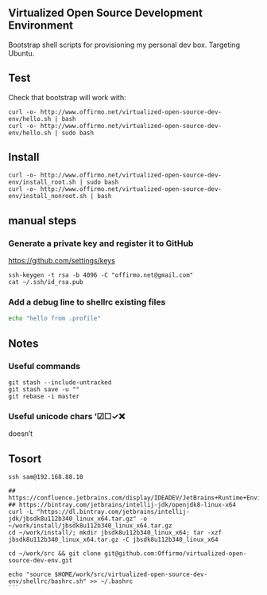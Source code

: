## Virtualized Open Source Development Environment

Bootstrap shell scripts for provisioning my personal dev box. Targeting Ubuntu.


## Test
Check that bootstrap will work with:
```
curl -o- http://www.offirmo.net/virtualized-open-source-dev-env/hello.sh | bash
curl -o- http://www.offirmo.net/virtualized-open-source-dev-env/hello.sh | sudo bash
```

## Install
```
curl -o- http://www.offirmo.net/virtualized-open-source-dev-env/install_root.sh | sudo bash
curl -o- http://www.offirmo.net/virtualized-open-source-dev-env/install_nonroot.sh | bash
```


## manual steps

### Generate a private key and register it to GitHub
https://github.com/settings/keys
```
ssh-keygen -t rsa -b 4096 -C "offirmo.net@gmail.com"
cat ~/.ssh/id_rsa.pub 
```

### Add a debug line to shellrc existing files
```bash
echo "hello from .profile"
```

## Notes

### Useful commands
```
git stash --include-untracked
git stash save -u ""
git rebase -i master
```

### Useful unicode chars ’☑☐✓❌
doesn’t 

## Tosort

````
ssh sam@192.168.88.10

## https://confluence.jetbrains.com/display/IDEADEV/JetBrains+Runtime+Environment
## https://bintray.com/jetbrains/intellij-jdk/openjdk8-linux-x64
curl -L "https://dl.bintray.com/jetbrains/intellij-jdk/jbsdk8u112b340_linux_x64.tar.gz" -o ~/work/install/jbsdk8u112b340_linux_x64.tar.gz
cd ~/work/install/; mkdir jbsdk8u112b340_linux_x64; tar -xzf jbsdk8u112b340_linux_x64.tar.gz -C jbsdk8u112b340_linux_x64

cd ~/work/src && git clone git@github.com:Offirmo/virtualized-open-source-dev-env.git

echo "source $HOME/work/src/virtualized-open-source-dev-env/shellrc/bashrc.sh" >> ~/.bashrc
```
